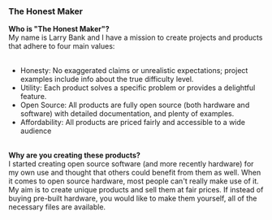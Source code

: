 ### The Honest Maker

<b>Who is "The Honest Maker"?</b><br>
My name is Larry Bank and I have a mission to create projects and products that adhere to four main values:<br>
<br>
- Honesty: No exaggerated claims or unrealistic expectations; project examples include info about the true difficulty level.<br>
- Utility: Each product solves a specific problem or provides a delightful feature.<br>
- Open Source: All products are fully open source (both hardware and software) with detailed documentation, and plenty of examples.<br>
- Affordability: All products are priced fairly and accessible to a wide audience<br>
<br>
<b>Why are you creating these products?</b><br>
I started creating open source software (and more recently hardware) for my own use and thought that others could benefit from them as well. When it comes to open source hardware, most people can't really make use of it. My aim is to create unique products and sell them at fair prices. If instead of buying pre-built hardware, you would like to make them yourself, all of the necessary files are available.
